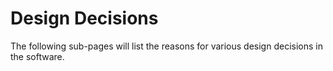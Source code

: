 # Design Decisions
The following sub-pages will list the reasons for various design decisions in the software.